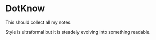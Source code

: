 # DotKnow
This should collect all my notes.

Style is ultraformal but it is steadely evolving into something readable.

